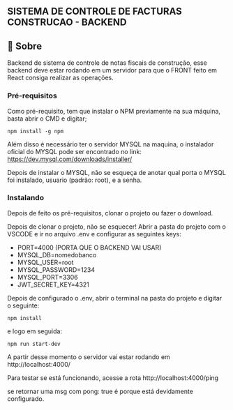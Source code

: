 ## SISTEMA DE CONTROLE DE FACTURAS CONSTRUCAO - BACKEND
## 🧐 Sobre <a name = "about"></a>

Backend de sistema de controle de notas fiscais de construção, esse backend deve estar rodando em um servidor para que o FRONT feito em React consiga realizar as operações.


### Pré-requisitos

Como pré-requisito, tem que instalar o NPM previamente na sua máquina, basta abrir o CMD e digitar;

```
npm install -g npm
```

Além disso é necessário ter o servidor MYSQL na maquina, o instalador oficial do MYSQL pode ser encontrado no link: 
<https://dev.mysql.com/downloads/installer/>

Depois de instalar o MYSQL, não se esqueça de anotar qual porta o MYSQL foi instalado, usuario (padrão: root), e a senha.


### Instalando

Depois de feito os pré-requisitos, clonar o projeto ou fazer o download.

Depois de clonar o projeto, não se esquecer! Abrir a pasta do projeto com o VSCODE e ir no arquivo .env e configurar as seguintes keys:

<ul>

<li>PORT=4000 (PORTA QUE O BACKEND VAI USAR) </li>
<li>MYSQL_DB=nomedobanco</li>
<li>MYSQL_USER=root</li>
<li>MYSQL_PASSWORD=1234</li>
<li>MYSQL_PORT=3306</li>
<li>JWT_SECRET_KEY=4321</li>
</ul>

Depois de configurado o .env, abrir o terminal na pasta do projeto e digitar o seguinte:

```
npm install
```

e logo em seguida:

```
npm run start-dev
```

A partir desse momento o servidor vai estar rodando em http://localhost:4000/

Para testar se está funcionando, acesse a rota http://localhost:4000/ping 

se retornar uma msg com pong: true é porque está devidamente configurado.